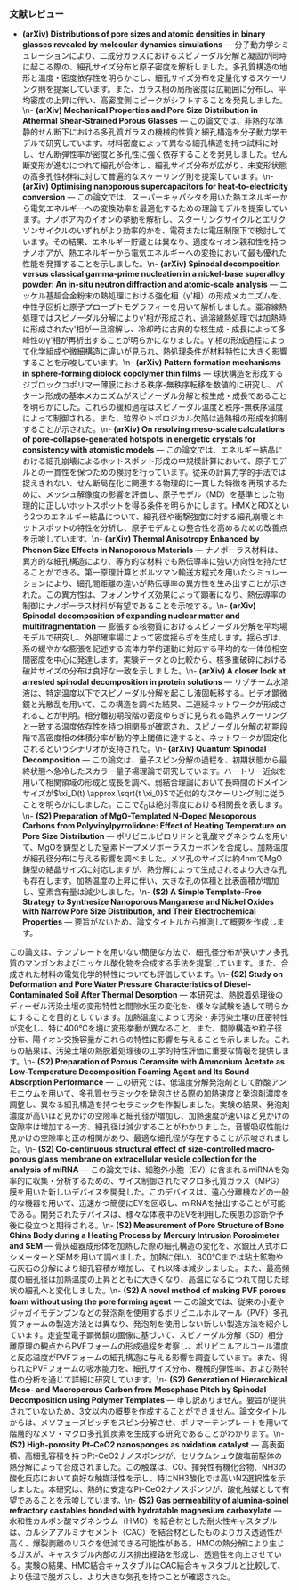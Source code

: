 ### 文献レビュー
- **(arXiv) Distributions of pore sizes and atomic densities in binary glasses revealed by molecular dynamics simulations** — 分子動力学シミュレーションにより、二成分ガラスにおけるスピノーダル分解と凝固が同時に起こる際の、細孔サイズ分布と原子密度を解析しました。多孔質構造の地形と温度・密度依存性を明らかにし、細孔サイズ分布を定量化するスケーリング則を提案しています。また、ガラス相の局所密度は広範囲に分布し、平均密度の上昇に伴い、高密度側にピークがシフトすることを発見しました。\n- **(arXiv) Mechanical Properties and Pore Size Distribution in Athermal Shear-Strained Porous Glasses** — この論文では、非熱的な準静的せん断下における多孔質ガラスの機械的性質と細孔構造を分子動力学モデルで研究しています。材料密度によって異なる細孔構造を持つ試料に対し、せん断弾性率が密度と多孔性に強く依存することを発見しました。せん断変形が進むにつれて細孔が合体し、細孔サイズ分布が広がり、未変形状態の高多孔性材料に対して普遍的なスケーリング則を提案しています。\n- **(arXiv) Optimising nanoporous supercapacitors for heat-to-electricity conversion** — この論文では、スーパーキャパシタを用いた熱エネルギーから電気エネルギーへの変換効率を最適化するための理論モデルを提案しています。ナノポア内のイオンの挙動を解析し、スターリングサイクルとエリクソンサイクルのいずれがより効率的かを、電荷または電圧制限下で検討しています。その結果、エネルギー貯蔵とは異なり、適度なイオン親和性を持つナノポアが、熱エネルギーから電気エネルギーへの変換において最も優れた性能を発揮することを示しました。\n- **(arXiv) Spinodal decomposition versus classical gamma-prime nucleation in a nickel-base superalloy powder: An in-situ neutron diffraction and atomic-scale analysis** — ニッケル基超合金粉末の熱処理における強化相（γ'相）の形成メカニズムを、中性子回折と原子プローブトモグラフィーを用いて解析しました。亜溶線熱処理ではスピノーダル分解によりγ'相が形成され、過溶線熱処理では加熱時に形成されたγ'相が一旦溶解し、冷却時に古典的な核生成・成長によって多峰性のγ'相が再析出することが明らかになりました。γ'相の形成過程によって化学組成や微細構造に違いが見られ、熱処理条件が材料特性に大きく影響することを示唆しています。\n- **(arXiv) Pattern formation mechanisms in sphere-forming diblock copolymer thin films** — 球状構造を形成するジブロックコポリマー薄膜における秩序-無秩序転移を数値的に研究し、パターン形成の基本メカニズムがスピノーダル分解と核生成・成長であることを明らかにした。これらの緩和過程はスピノーダル温度と秩序-無秩序温度によって制御される。また、粒界やトポロジカル欠陥は過熱相の形成を抑制することが示された。\n- **(arXiv) On resolving meso-scale calculations of pore-collapse-generated hotspots in energetic crystals for consistency with atomistic models** — この論文では、エネルギー結晶における細孔崩壊によるホットスポット形成の中規模計算において、原子モデルとの一貫性を保つための検討を行っています。従来の計算力学的手法では捉えきれない、せん断局在化に関連する物理的に一貫した特徴を再現するために、メッシュ解像度の影響を評価し、原子モデル（MD）を基準とした物理的に正しいホットスポットを得る条件を明らかにします。HMXとRDXという2つのエネルギー結晶について、細孔径や衝撃強度に対する細孔崩壊とホットスポットの特性を分析し、原子モデルとの整合性を高めるための改善点を示唆しています。\n- **(arXiv) Thermal Anisotropy Enhanced by Phonon Size Effects in Nanoporous Materials** — ナノポーラス材料は、異方的な細孔構造により、等方的な材料でも熱伝導率に強い方向性を持たせることができる。第一原理計算とボルツマン輸送方程式を用いたシミュレーションにより、細孔間距離の違いが熱伝導率の異方性を生み出すことが示された。この異方性は、フォノンサイズ効果によって顕著になり、熱伝導率の制御にナノポーラス材料が有望であることを示唆する。\n- **(arXiv) Spinodal decomposition of expanding nuclear matter and multifragmentation** — 膨張する核物質におけるスピノーダル分解を平均場モデルで研究し、外部確率場によって密度揺らぎを生成します。揺らぎは、系の緩やかな膨張を記述する流体力学的運動に対応する平均的な一体位相空間密度を中心に発達します。実験データとの比較から、核多重破砕における破片サイズの分布は良好な一致を示しました。\n- **(arXiv) A closer look at arrested spinodal decomposition in protein solutions** — リゾチーム水溶液は、特定温度以下でスピノーダル分解を起こし液固転移する。ビデオ顕微鏡と光散乱を用いて、この構造を調べた結果、二連続ネットワークが形成されることが判明。相分離初期段階の密度ゆらぎに見られる臨界スケーリングと一致する温度依存性を持つ相関長が確認され、スピノーダル分解の初期段階で高密度相の体積分率が動的停止閾値に達すると、ネットワークが固定化されるというシナリオが支持された。\n- **(arXiv) Quantum Spinodal Decomposition** — この論文は、量子スピン分解の過程を、初期状態から最終状態へ急冷したスカラー量子場理論で研究しています。ハートリー近似を用いて相関領域の形成と成長を調べ、弱結合理論において長時間のドメインサイズが$\xi_D(t) \approx \sqrt{t \xi_0}$で近似的なスケーリング則に従うことを明らかにしました。ここで$\xi_0$は絶対零度における相関長を表します。\n- **(S2) Preparation of MgO-Templated N-Doped Mesoporous Carbons from Polyvinylpyrrolidone: Effect of Heating Temperature on Pore Size Distribution** — ポリビニルピロリドンと乳酸マグネシウムを用いて、MgOを鋳型とした窒素ドープメソポーラスカーボンを合成し、加熱温度が細孔径分布に与える影響を調べました。メソ孔のサイズは約4nmでMgO鋳型の結晶サイズに対応しますが、熱分解によって生成されるより大きな孔も存在します。加熱温度の上昇に伴い、大きな孔の体積と比表面積が増加し、窒素含有量は減少しました。\n- **(S2) A Simple Template‐Free Strategy to Synthesize Nanoporous Manganese and Nickel Oxides with Narrow Pore Size Distribution, and Their Electrochemical Properties** — 要旨がないため、論文タイトルから推測して概要を作成します。

この論文は、テンプレートを用いない簡便な方法で、細孔径分布が狭いナノ多孔質のマンガンおよびニッケル酸化物を合成する手法を提案しています。また、合成された材料の電気化学的特性についても評価しています。\n- **(S2) Study on Deformation and Pore Water Pressure Characteristics of Diesel-Contaminated Soil After Thermal Desorption** — 本研究は、熱脱着処理後のディーゼル汚染土壌の変形特性と間隙水圧の変化を、様々な試験を通して明らかにすることを目的としています。加熱温度によって汚染・非汚染土壌の圧密特性が変化し、特に400℃を境に変形挙動が異なること、また、間隙構造や粒子径分布、陽イオン交換容量がこれらの特性に影響を与えることを示しました。これらの結果は、汚染土壌の熱脱着処理後の工学的特性評価に重要な情報を提供します。\n- **(S2) Preparation of Porous Ceramsite with Ammonium Acetate as Low-Temperature Decomposition Foaming Agent and Its Sound Absorption Performance** — この研究では、低温度分解発泡剤として酢酸アンモニウムを用いて、多孔質セラミックを発泡させる際の加熱速度と発泡剤濃度を調整し、異なる細孔構造を持つセラミックを作製しました。実験の結果、発泡剤濃度が高いほど見かけの空隙率と細孔径が増加し、加熱速度が速いほど見かけの空隙率は増加する一方、細孔径は減少することがわかりました。音響吸収性能は見かけの空隙率と正の相関があり、最適な細孔径が存在することが示唆されました。\n- **(S2) Co-continuous structural effect of size-controlled macro-porous glass membrane on extracellular vesicle collection for the analysis of miRNA** — この論文では、細胞外小胞（EV）に含まれるmiRNAを効率的に収集・分析するための、サイズ制御されたマクロ多孔質ガラス（MPG）膜を用いた新しいデバイスを開発した。このデバイスは、遠心分離機などの一般的な機器を用いて、迅速かつ簡便にEVを回収し、miRNAを抽出することが可能である。開発されたデバイスは、様々な体液中のEVを利用した疾患の診断や予後に役立つと期待される。\n- **(S2) Measurement of Pore Structure of Bone China Body during a Heating Process by Mercury Intrusion Porosimeter and SEM** — 骨灰磁器成形体を加熱した際の細孔構造の変化を、水銀圧入式ポロシメーターとSEMを用いて調べました。加熱に伴い、800℃までは粘土鉱物や石灰石の分解により細孔容積が増加し、それ以降は減少しました。また、最高頻度の細孔径は加熱温度の上昇とともに大きくなり、高温になるにつれて閉じた球状の細孔へと変化しました。\n- **(S2) A novel method of making PVF porous foam without using the pore forming agent** — この論文では、従来の小麦やジャガイモデンプンなどの発泡剤を使用するポリビニルホルマール（PVF）多孔質フォームの製造方法とは異なり、発泡剤を使用しない新しい製造方法を紹介しています。走査型電子顕微鏡の画像に基づいて、スピノーダル分解（SD）相分離原理の観点からPVFフォームの形成過程を考察し、ポリビニルアルコール濃度と反応温度がPVFフォームの細孔構造に与える影響を調査しています。また、得られたPVFフォームの吸水能力を、細孔サイズ分布、機械的弾性率、および熱特性の分析を通じて詳細に研究しています。\n- **(S2) Generation of Hierarchical Meso‐ and Macroporous Carbon from Mesophase Pitch by Spinodal Decomposition using Polymer Templates** — 申し訳ありません。要旨が提供されていないため、3文以内の概要を作成することができません。論文タイトルからは、メソフェーズピッチをスピン分解させ、ポリマーテンプレートを用いて階層的なメソ・マクロ多孔質炭素を生成する研究であることがわかります。\n- **(S2) High-porosity Pt–CeO2 nanosponges as oxidation catalyst** — 高表面積、高細孔容積を持つPt-CeO2ナノスポンジが、セリウムシュウ酸塩前駆体の熱分解によって合成されました。この触媒は、CO、揮発性有機化合物、NH3の酸化反応において良好な触媒活性を示し、特にNH3酸化では高いN2選択性を示しました。本研究は、熱的に安定なPt-CeO2ナノスポンジが、酸化触媒として有望であることを示唆しています。\n- **(S2) Gas permeability of alumina‐spinel refractory castables bonded with hydratable magnesium carboxylate** — 水和性カルボン酸マグネシウム（HMC）を結合材とした耐火性キャスタブルは、カルシアアルミナセメント（CAC）を結合材としたものよりガス透過性が高く、爆裂剥離のリスクを低減できる可能性がある。HMCの熱分解により生じるガスが、キャスタブル内部のガス排出経路を形成し、透過性を向上させている。実験の結果、HMC結合キャスタブルはCAC結合キャスタブルと比較して、より低温で脱ガスし、より大きな気孔を持つことが確認された。